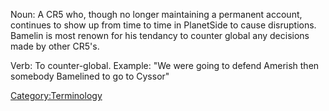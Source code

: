 Noun: A CR5 who, though no longer maintaining a permanent account,
continues to show up from time to time in PlanetSide to cause
disruptions. Bamelin is most renown for his tendancy to counter global
any decisions made by other CR5's.

Verb: To counter-global. Example: "We were going to defend Amerish then
somebody Bamelined to go to Cyssor"

[Category:Terminology](Category:Terminology.md)
